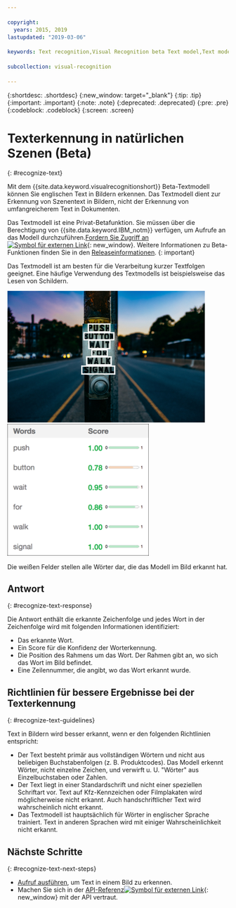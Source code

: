 ```yaml
---

copyright:
  years: 2015, 2019
lastupdated: "2019-03-06"

keywords: Text recognition,Visual Recognition beta Text model,Text model,recognize text

subcollection: visual-recognition

---
```


{:shortdesc: .shortdesc}
{:new_window: target="_blank"}
{:tip: .tip}
{:important: .important}
{:note: .note}
{:deprecated: .deprecated}
{:pre: .pre}
{:codeblock: .codeblock}
{:screen: .screen}

<!-- Link definitions -->

[api-ref-text]: https://{DomainName}/apidocs/visual-recognition/visual-recognition-v3-text

# Texterkennung in natürlichen Szenen (Beta)
{: #recognize-text}

Mit dem {{site.data.keyword.visualrecognitionshort}} Beta-Textmodell können Sie englischen Text in Bildern erkennen. Das Textmodell dient zur Erkennung von Szenentext in Bildern, nicht der Erkennung von umfangreicherem Text in Dokumenten.

Das Textmodell ist eine Privat-Betafunktion. Sie müssen über die Berechtigung von {{site.data.keyword.IBM_notm}} verfügen, um Aufrufe an das Modell durchzuführen.[Fordern Sie Zugriff an ![Symbol für externen Link](../../icons/launch-glyph.svg "Symbol für externen Link")](https://datasciencex.typeform.com/to/nU6efl){: new_window}. Weitere Informationen zu Beta-Funktionen finden Sie in den [Releaseinformationen](/docs/services/visual-recognition?topic=visual-recognition-release-notes#beta).
{: important}

Das Textmodell ist am besten für die Verarbeitung kurzer Textfolgen geeignet. Eine häufige Verwendung des Textmodells ist beispielsweise das Lesen von Schildern.

![Straßenschild mit Rahmen um die erkannten Wörter. Foto von Ashim D’Silva in Unsplash](images/walk-signal-detection.png) ![Bilder mit Wörtern, die auf einem Straßenschild erkannt wurden, und Konfidenzscores](images/walk-signal-response.png)

Die weißen Felder stellen alle Wörter dar, die das Modell im Bild erkannt hat.

## Antwort
{: #recognize-text-response}

Die Antwort enthält die erkannte Zeichenfolge und jedes Wort in der Zeichenfolge wird mit folgenden Informationen identifiziert:

- Das erkannte Wort.
- Ein Score für die Konfidenz der Worterkennung.
- Die Position des Rahmens um das Wort. Der Rahmen gibt an, wo sich das Wort im Bild befindet.
- Eine Zeilennummer, die angibt, wo das Wort erkannt wurde.

## Richtlinien für bessere Ergebnisse bei der Texterkennung
{: #recognize-text-guidelines}

Text in Bildern wird besser erkannt, wenn er den folgenden Richtlinien entspricht:

- Der Text besteht primär aus vollständigen Wörtern und nicht aus beliebigen Buchstabenfolgen (z. B. Produktcodes). Das Modell erkennt Wörter, nicht einzelne Zeichen, und verwirft u. U. "Wörter" aus Einzelbuchstaben oder Zahlen.
- Der Text liegt in einer Standardschrift und nicht einer speziellen Schriftart vor. Text auf Kfz-Kennzeichen oder Filmplakaten wird möglicherweise nicht erkannt. Auch handschriftlicher Text wird wahrscheinlich nicht erkannt.
- Das Textmodell ist hauptsächlich für Wörter in englischer Sprache trainiert. Text in anderen Sprachen wird mit einiger Wahrscheinlichkeit nicht erkannt.

## Nächste Schritte
{: #recognize-text-next-steps}

- [Aufruf ausführen](/docs/services/visual-recognition?topic=visual-recognition-tutorial-recognize-text#tutorial-recognize-text), um Text in einem Bild zu erkennen.
- Machen Sie sich in der [API-Referenz![Symbol für externen Link](../../icons/launch-glyph.svg "Symbol für externen Link")](https://{DomainName}/apidocs/visual-recognition/visual-recognition-v3-text){: new_window} mit der API vertraut.

